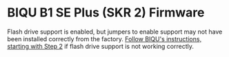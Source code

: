 # BIQU B1 SE Plus (SKR 2) Firmware

Flash drive support is enabled, but jumpers to enable support may not have been installed correctly from the factory. [Follow BIQU's instructions, starting with Step 2](https://github.com/bigtreetech/BIQU-B1-SE-PLUS/blob/master/B1-SE%20fimware/B1-SE-U%20Disk%20Usage%20Tutorial-English.pdf) if flash drive support is not working correctly.
